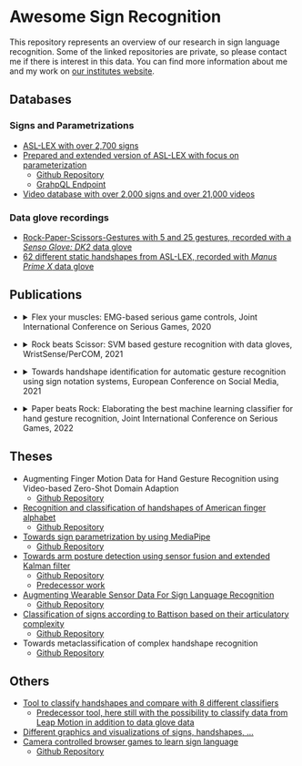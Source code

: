 # Awesome Sign Recognition

This repository represents an overview of our research in sign language recognition. Some of the linked repositories are private, so please contact me if there is interest in this data. You can find more information about me and my work on [our institutes website](https://www.etit.tu-darmstadt.de/serious-games/willkommen_sg/team_sg/team_sg_details_106944.de.jsp).

## Databases

### Signs and Parametrizations

* [ASL-LEX with over 2,700 signs](https://asl-lex.org)
* [Prepared and extended version of ASL-LEX with focus on parameterization](https://sign-parametrization.netlify.app)
  - [Github Repository](https://github.com/serious-games-darmstadt/sign-parametrization)
  - [GrahpQL Endpoint](https://sign-parametrization.herokuapp.com/v1/graphql)
* [Video database with over 2,000 signs and over 21,000 videos](https://github.com/dxli94/WLASL)

### Data glove recordings
- [Rock-Paper-Scissors-Gestures with 5 and 25 gestures, recorded with a *Senso Glove: DK2* data glove](https://github.com/serious-games-darmstadt/dataglove_senso-glove-dk2_rps-gestures)
- [62 different static handshapes from ASL-LEX, recorded with *Manus Prime X* data glove](https://github.com/serious-games-darmstadt/dataglove_manus-prime-x_handshapes)

## Publications

* <details>
  <summary>Flex your muscles: EMG-based serious game controls, Joint International Conference on Serious Games, 2020</summary>
  
  **Abstract**: In recent years, non-traditional input devices for digital games and applications such as wearable sensors have become increasingly avail- able and affordable. Electromyography (EMG) promises some unique ad- vantages over traditional input devices such as keyboards or gamepads by collecting input data directly at a person’s muscle. As long as the corresponding muscle is intact, EMG can be used even when physical movement is not possible, for example when a person is injured or has an amputated limb. It also allows for unique wearable positioning on the body, potentially allowing for a larger freedom of movement.
In this paper, we examine whether an EMG-based input device is feasible to control an in-game character in a digital game. In order to do so, we first assess different EMG-related technologies and available EMG devices. Based on this assessment, we develop an EMG-based input device that can be connected to a computer. We develop a side scrolling game which can be connected to the EMG-based input device and allows for the player to switch between keyboard- and EMG-based controls. Lastly, we evaluate our developed system empirically and discuss the feasibility of EMG-based game controllers based on observed practical and theo- retical limitations of the technology.

  **Keywords**: human-computer-interaction, health games, electromyography

  **Comment**: Has shown us that EMG is not suitable for recognition of many handshapes (at least not as long as it is supposed to be easy to use)
</details>

* <details>
  <summary>Rock beats Scissor: SVM based gesture recognition with data gloves, WristSense/PerCOM, 2021</summary>
  
  **Abstract**: Hand gestures play an important role in human communication, particularly when auditory communication is limited. Akin to speech recognition, hand gesture recognition can therefore be a useful tool to facilitate communication and for more immersive computer interaction. In this paper, we examine the mobile recognition of hand gestures using data recorded with sensor gloves. We design a system based on Support Vector Ma- chines (SVM), capable of recognizing 5 different hand gestures. In an experiment with 11 participants, we determine applicable hyperparameters based on performance on the training set which translates into 100% classification accuracy on the test set. In an additional practical experiment with 9 participants, our system achieves up to 98% in a personalized and up to 87.5% in a generalized model setting.

  **Keywords**: gesture recognition, wearable, machine learning, data glove, support vector machine, rock-paper-scissor

  **Comment**: Feasibility study on gesture classification using data gloves with small number of gestures (= 5) and SVM.
</details>

* <details>
  <summary>Towards handshape identification for automatic gesture recognition using sign notation systems, European Conference on Social Media, 2021</summary>
  
  **Abstract**: Today, about 72 million people worldwide are speaking sign language. Since many deaf people are also dumb, they cannot communicate with hearing people through spoken language, even if they can lip-read. But sign language is difficult to learn, and more than 300 different sign languages in the world make things even more challenging. Therefore, to support the learning of sign language, we want to develop a gamified learning app for sign language that includes automatic sign recognition. The application should provide constructive feedback to the user about the quality of the executed sign. Each sign could be parameterised in terms of its characteristic handshape and its orientation and position: the more parameters are available, the more accurate and detailed feedback can be provided for the user. However, the parameters must also be distinguishable from a technical point of view.
  In linguistics, different notation systems exist to translate signs into written form. For this, the systems decompose signs into their characteristic properties. We want to utilise these notation systems to reduce signs to parameters that are easy to measure, e.g., the hand's shape, orientation, or position. Since the sign notation systems originate from different fields and have different backgrounds, they also differ in their objectives and thus in numbers and extents of parameters and respective features, further called symbols. Therefore, there are systems whose notations have just enough detail to identify the meant sign and those with so much detail that the reader can reproduce the sign. This higher number of details is reflected in a higher number of parameters and symbols.
  Hence, we present eleven sign notation systems, starting by examining the handshape as the most concise parameter of sign language. We compare it in the context of notation systems for its suitability for our gamified learning app for sign language. A clear differentiation of the handshapes needed for American Sign Language is essential for qualitative feedback for the user. At the same time, a small number of handshapes should reduce the technical effort required for reliable recognition.

  **Keywords**: handshape identification, gesture recognition, sign language, sign notation systems, sign learning app

  **Comment**: Good for learning about different sign language notation systems, however we now determine the parameters/handshapes needed via the ASL-LEX database.
</details>

* <details>
  <summary>Paper beats Rock: Elaborating the best machine learning classifier for hand gesture recognition, Joint International Conference on Serious Games, 2022</summary>
  
  **Abstract**: The research field of Human-Computer-Interaction (HCI) is constantly searching for innovative ways to control and interact with electronic devices. Gestures are a natural way of communication for humans. Therefore we investigated the suitability of the Senso Glove: DK2 data glove and a Support Vector Machine (SVM) for recognizing gestures of the popular game Rock-Paper-Scissors (RPS) in a previous work [1]. Building on this, we now want to increase the scope of training and testing data and evaluate different kinds of Machine-Learning (ML) classifiers in addition to the SVM. For this, we ingested two different datasets, optimized them using grid search, and evaluated all user data using the leave-one-out process. Our results show that for a small num- ber of gestures, Logistic Regression (LogReg) has the highest accuracy (97.6%) in predicting the results quickly. For a larger dataset, Random Forest (RF) achieves the highest accuracy (82.4%). Random Forest (RF) and LogReg give very good results on both datasets (average 89.7%, both), but LogReg is significantly faster overall. If the training and test data are not separated by user and are thus user-dependent, the results for both data sets improve to 99.2% and 99.5% with SVM, respectively, and again RF performs very well, with LogReg showing small weaknesses here.
In addition, we investigated how the accuracy of the classifiers performed when we gradually reduced the number of gestures from 25 to three in a dataset with 25 gestures.

  **Keywords**: gesturerecognition, machinelearning·Rock-Paper-Scissors, classification, data glove, Senso Glove: DK2, support vector machine, decision tree, random forest, k-nearest-neighbor, logistic regression, gaussian naive bayes, perceptron, feed-forward neural networks.

  **Comment**: Comparison of different classifiers for data from a simple data glove at 5 and 25 gestures.
</details>

## Theses
- Augmenting Finger Motion Data for Hand Gesture Recognition using Video-based Zero-Shot Domain Adaption
  - [Github Repository](https://github.com/serious-games-darmstadt/BA_augmented_finger_motion_data)
- [Recognition and classification of handshapes of American finger alphabet](https://www.etit.tu-darmstadt.de/serious-games/lehre_sg/abschlussarbeiten_sg/abschlussarbeiten_sg_details_14208.de.jsp)
  - [Github Repository](https://github.com/serious-games-darmstadt/BA_data_glove_asl)
- [Towards sign parametrization by using MediaPipe](https://www.etit.tu-darmstadt.de/serious-games/lehre_sg/abschlussarbeiten_sg/abschlussarbeiten_sg_details_17664.de.jsp)
  - [Github Repository](https://github.com/serious-games-darmstadt/BA_signs_video_parametrization)
- [Towards arm posture detection using sensor fusion and extended Kalman filter](https://www.etit.tu-darmstadt.de/serious-games/lehre_sg/abschlussarbeiten_sg/abschlussarbeiten_sg_details_14080.de.jsp)
  - [Github Repository](https://github.com/serious-games-darmstadt/MA_arm_posture_detection)
  - [Predecessor work](https://github.com/serious-games-darmstadt/imu-controller)
- [Augmenting Wearable Sensor Data For Sign Language Recognition](https://www.etit.tu-darmstadt.de/serious-games/lehre_sg/abschlussarbeiten_sg/abschlussarbeiten_sg_details_18880.de.jsp)
  - [Github Repository](https://github.com/serious-games-darmstadt/BA_data_enrichment)
- [Classification of signs according to Battison based on their articulatory complexity](https://www.etit.tu-darmstadt.de/serious-games/lehre_sg/abschlussarbeiten_sg/abschlussarbeiten_sg_details_18816.de.jsp)
  - [Github Repository](https://github.com/serious-games-darmstadt/MA_battison_classification)
- Towards metaclassification of complex handshape recognition
  - [Github Repository](https://github.com/serious-games-darmstadt/MA_handshape_metaclassifier)

## Others

* [Tool to classify handshapes and compare with 8 different classifiers](https://github.com/serious-games-darmstadt/gesture-classifier)
  - [Predecessor tool, here still with the possibility to classify data from Leap Motion in addition to data glove data](https://github.com/serious-games-darmstadt/leap_motion_and_data_glove_classifier)
* [Different graphics and visualizations of signs, handshapes, ...](https://github.com/serious-games-darmstadt/sign-visualizations)
* [Camera controlled browser games to learn sign language](https://sign-games.com)
  - [Github Repository](https://github.com/serious-games-darmstadt/sign-games)
